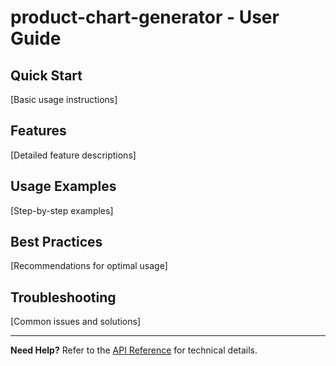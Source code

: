 # product-chart-generator - User Guide

## Quick Start

[Basic usage instructions]

## Features

[Detailed feature descriptions]

## Usage Examples

[Step-by-step examples]

## Best Practices

[Recommendations for optimal usage]

## Troubleshooting

[Common issues and solutions]

---

**Need Help?** Refer to the [API Reference](./api-reference.md) for technical details.
